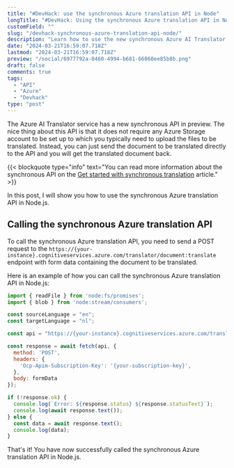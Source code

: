 ```yaml
---
title: "#DevHack: use the synchronous Azure translation API in Node"
longTitle: "#DevHack: Using the synchronous Azure translation API in Node.js"
customField: ""
slug: "/devhack-synchronous-azure-translation-api-node/"
description: "Learn how to use the new synchronous Azure AI Translator service in Node.js without setting up a storage account. Get started with this quick tutorial."
date: "2024-03-21T16:59:07.718Z"
lastmod: "2024-03-21T16:59:07.718Z"
preview: "/social/6977792a-0460-4994-b681-66060ee85b8b.png"
draft: false
comments: true
tags:
  - "API"
  - "Azure"
  - "Devhack"
type: "post"
---
```


The Azure AI Translator service has a new synchronous API in preview. The nice thing about this API is that it does not require any Azure Storage account to be set up to which you typically need to upload the files to be translated. Instead, you can just send the document to be translated directly to the API and you will get the translated document back.

{{< blockquote type="info" text="You can read more information about the synchronous API on the [Get started with synchronous translation](https://learn.microsoft.com/en-us/azure/ai-services/translator/document-translation/quickstarts/synchronous-rest-api) article." >}}

In this post, I will show you how to use the synchronous Azure translation API in Node.js.

## Calling the synchronous Azure translation API

To call the synchronous Azure translation API, you need to send a POST request to the `https://{your-instance}.cognitiveservices.azure.com/translator/document:translate` endpoint with form data containing the document to be translated.

Here is an example of how you can call the synchronous Azure translation API in Node.js:

```javascript {title="Example of calling the synchronous Azure translation API"}
import { readFile } from 'node:fs/promises';
import { blob } from 'node:stream/consumers';

const sourceLanguage = "en";
const targetLanguage = "nl";

const api = "https://{your-instance}.cognitiveservices.azure.com/translator/document:translate?sourceLanguage={sourceLanguage}&targetLanguage={targetLanguage}&api-version=2023-11-01-preview";

const response = await fetch(api, {
  method: 'POST',
  headers: {
    'Ocp-Apim-Subscription-Key': '{your-subscription-key}',
  },
  body: formData
});

if (!response.ok) {
  console.log(`Error: ${response.status} ${response.statusText}`);
  console.log(await response.text());
} else {
  const data = await response.text();
  console.log(data);
}
```

That's it! You have now successfully called the synchronous Azure translation API in Node.js.
